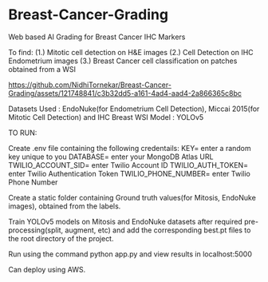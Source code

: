 # Breast-Cancer-Grading
Web based AI Grading for Breast Cancer IHC Markers

To find:
(1.) Mitotic cell detection on H&E images
(2.) Cell Detection on IHC Endometrium images
(3.) Breast Cancer cell classification on patches obtained from a WSI


https://github.com/NidhiTornekar/Breast-Cancer-Grading/assets/121748841/c3b32dd5-a161-4ad4-aad4-2a866365c8bc


Datasets Used : EndoNuke(for Endometrium Cell Detection), Miccai 2015(for Mitotic Cell Detection) and IHC Breast WSI
Model : YOLOv5


TO RUN:

Create .env file containing the following credentails:
KEY= enter a random key unique to you
DATABASE= enter your MongoDB Atlas URL
TWILIO_ACCOUNT_SID= enter Twilio Account ID
TWILIO_AUTH_TOKEN= enter Twilio Authentication Token
TWILIO_PHONE_NUMBER= enter Twilio Phone Number

Create a static folder containing Ground truth values(for Mitosis, EndoNuke images), obtained from the labels.

Train YOLOv5 models on Mitosis and EndoNuke datasets after required pre-processing(split, augment, etc) and add the corresponding best.pt files to the root directory of the project.

Run using the command python app.py and view results in localhost:5000

Can deploy using AWS.
